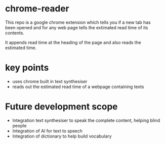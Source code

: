 # chrome-reader

This repo is a google chrome extension which tells you if a new tab has been opened and for any web page tells the extimated read time of its contents.

It appends read time at the heading of the page and also reads the estimated time.

# key points

* uses chrome built in text synthesiser
* reads out the estimated read time of a webpage containing texts

# Future development scope

* Integration text synthesiser to speak the complete content, helping blind people
* Integration of AI for text to speech
* Integration of dictionary to help build vocabulary

